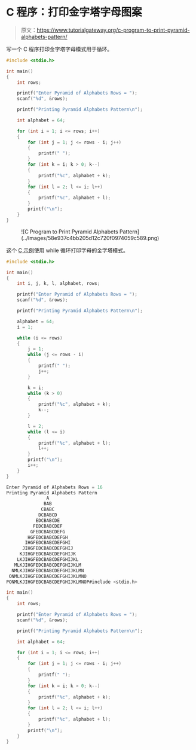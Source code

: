 # C 程序：打印金字塔字母图案

> 原文：<https://www.tutorialgateway.org/c-program-to-print-pyramid-alphabets-pattern/>

写一个 C 程序打印金字塔字母模式用于循环。

```c
#include <stdio.h>

int main()
{
	int rows;

	printf("Enter Pyramid of Alphabets Rows = ");
	scanf("%d", &rows);

	printf("Printing Pyramid Alphabets Pattern\n");

	int alphabet = 64;

	for (int i = 1; i <= rows; i++)
	{
		for (int j = 1; j <= rows - i; j++)
		{
			printf(" ");
		}
		for (int k = i; k > 0; k--)
		{
			printf("%c", alphabet + k);
		}
		for (int l = 2; l <= i; l++)
		{
			printf("%c", alphabet + l);
		}
		printf("\n");
	}
}
```

<figure class="wp-block-image size-large">![C Program to Print Pyramid Alphabets Pattern](../Images/58e937c4bb205d12c720f0974059c589.png)</figure>

这个 [C 示例](https://www.tutorialgateway.org/c-programming-examples/)使用 while 循环打印字母的金字塔模式。

```c
#include <stdio.h>

int main()
{
	int i, j, k, l, alphabet, rows;

	printf("Enter Pyramid of Alphabets Rows = ");
	scanf("%d", &rows);

	printf("Printing Pyramid Alphabets Pattern\n");

	alphabet = 64;
	i = 1;

	while (i <= rows)
	{
		j = 1;
		while (j <= rows - i)
		{
			printf(" ");
			j++;
		}

		k = i;
		while (k > 0)
		{
			printf("%c", alphabet + k);
			k--;
		}

		l = 2;
		while (l <= i)
		{
			printf("%c", alphabet + l);
			l++;
		}
		printf("\n");
		i++;
	}
}
```

```c
Enter Pyramid of Alphabets Rows = 16
Printing Pyramid Alphabets Pattern
               A
              BAB
             CBABC
            DCBABCD
           EDCBABCDE
          FEDCBABCDEF
         GFEDCBABCDEFG
        HGFEDCBABCDEFGH
       IHGFEDCBABCDEFGHI
      JIHGFEDCBABCDEFGHIJ
     KJIHGFEDCBABCDEFGHIJK
    LKJIHGFEDCBABCDEFGHIJKL
   MLKJIHGFEDCBABCDEFGHIJKLM
  NMLKJIHGFEDCBABCDEFGHIJKLMN
 ONMLKJIHGFEDCBABCDEFGHIJKLMNO
PONMLKJIHGFEDCBABCDEFGHIJKLMNOP#include <stdio.h>

int main()
{
	int rows;

	printf("Enter Pyramid of Alphabets Rows = ");
	scanf("%d", &rows);

	printf("Printing Pyramid Alphabets Pattern\n");

	int alphabet = 64;

	for (int i = 1; i <= rows; i++)
	{
		for (int j = 1; j <= rows - i; j++)
		{
			printf(" ");
		}
		for (int k = i; k > 0; k--)
		{
			printf("%c", alphabet + k);
		}
		for (int l = 2; l <= i; l++)
		{
			printf("%c", alphabet + l);
		}
		printf("\n");
	}
}
```